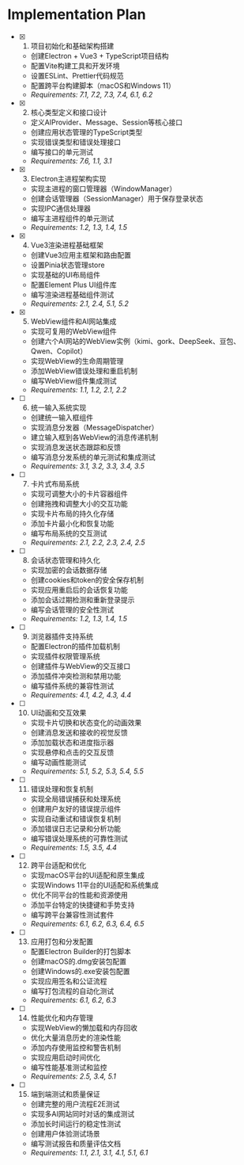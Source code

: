 # Implementation Plan

- [x] 1. 项目初始化和基础架构搭建
  - 创建Electron + Vue3 + TypeScript项目结构
  - 配置Vite构建工具和开发环境
  - 设置ESLint、Prettier代码规范
  - 配置跨平台构建脚本（macOS和Windows 11）
  - _Requirements: 7.1, 7.2, 7.3, 7.4, 6.1, 6.2_

- [x] 2. 核心类型定义和接口设计
  - 定义AIProvider、Message、Session等核心接口
  - 创建应用状态管理的TypeScript类型
  - 实现错误类型和错误处理接口
  - 编写接口的单元测试
  - _Requirements: 7.6, 1.1, 3.1_

- [x] 3. Electron主进程架构实现
  - 实现主进程的窗口管理器（WindowManager）
  - 创建会话管理器（SessionManager）用于保存登录状态
  - 实现IPC通信处理器
  - 编写主进程组件的单元测试
  - _Requirements: 1.2, 1.3, 1.4, 1.5_

- [x] 4. Vue3渲染进程基础框架
  - 创建Vue3应用主框架和路由配置
  - 设置Pinia状态管理store
  - 实现基础的UI布局组件
  - 配置Element Plus UI组件库
  - 编写渲染进程基础组件测试
  - _Requirements: 2.1, 2.4, 5.1, 5.2_

- [x] 5. WebView组件和AI网站集成
  - 实现可复用的WebView组件
  - 创建六个AI网站的WebView实例（kimi、gork、DeepSeek、豆包、Qwen、Copilot）
  - 实现WebView的生命周期管理
  - 添加WebView错误处理和重启机制
  - 编写WebView组件集成测试
  - _Requirements: 1.1, 1.2, 2.1, 2.2_

- [ ] 6. 统一输入系统实现
  - 创建统一输入框组件
  - 实现消息分发器（MessageDispatcher）
  - 建立输入框到各WebView的消息传递机制
  - 实现消息发送状态跟踪和反馈
  - 编写消息分发系统的单元测试和集成测试
  - _Requirements: 3.1, 3.2, 3.3, 3.4, 3.5_

- [ ] 7. 卡片式布局系统
  - 实现可调整大小的卡片容器组件
  - 创建拖拽和调整大小的交互功能
  - 实现卡片布局的持久化存储
  - 添加卡片最小化和恢复功能
  - 编写布局系统的交互测试
  - _Requirements: 2.1, 2.2, 2.3, 2.4, 2.5_

- [ ] 8. 会话状态管理和持久化
  - 实现加密的会话数据存储
  - 创建cookies和token的安全保存机制
  - 实现应用重启后的会话恢复功能
  - 添加会话过期检测和重新登录提示
  - 编写会话管理的安全性测试
  - _Requirements: 1.2, 1.3, 1.4, 1.5_

- [ ] 9. 浏览器插件支持系统
  - 配置Electron的插件加载机制
  - 实现插件权限管理系统
  - 创建插件与WebView的交互接口
  - 添加插件冲突检测和禁用功能
  - 编写插件系统的兼容性测试
  - _Requirements: 4.1, 4.2, 4.3, 4.4_

- [ ] 10. UI动画和交互效果
  - 实现卡片切换和状态变化的动画效果
  - 创建消息发送和接收的视觉反馈
  - 添加加载状态和进度指示器
  - 实现悬停和点击的交互反馈
  - 编写动画性能测试
  - _Requirements: 5.1, 5.2, 5.3, 5.4, 5.5_

- [ ] 11. 错误处理和恢复机制
  - 实现全局错误捕获和处理系统
  - 创建用户友好的错误提示组件
  - 实现自动重试和错误恢复机制
  - 添加错误日志记录和分析功能
  - 编写错误处理系统的可靠性测试
  - _Requirements: 1.5, 3.5, 4.4_

- [ ] 12. 跨平台适配和优化
  - 实现macOS平台的UI适配和原生集成
  - 实现Windows 11平台的UI适配和系统集成
  - 优化不同平台的性能和资源使用
  - 添加平台特定的快捷键和手势支持
  - 编写跨平台兼容性测试套件
  - _Requirements: 6.1, 6.2, 6.3, 6.4, 6.5_

- [ ] 13. 应用打包和分发配置
  - 配置Electron Builder的打包脚本
  - 创建macOS的.dmg安装包配置
  - 创建Windows的.exe安装包配置
  - 实现应用签名和公证流程
  - 编写打包流程的自动化测试
  - _Requirements: 6.1, 6.2, 6.3_

- [ ] 14. 性能优化和内存管理
  - 实现WebView的懒加载和内存回收
  - 优化大量消息历史的渲染性能
  - 添加内存使用监控和警告机制
  - 实现应用启动时间优化
  - 编写性能基准测试和监控
  - _Requirements: 2.5, 3.4, 5.1_

- [ ] 15. 端到端测试和质量保证
  - 创建完整的用户流程E2E测试
  - 实现多AI网站同时对话的集成测试
  - 添加长时间运行的稳定性测试
  - 创建用户体验测试场景
  - 编写测试报告和质量评估文档
  - _Requirements: 1.1, 2.1, 3.1, 4.1, 5.1, 6.1_